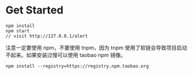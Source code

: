 # Get Started

```
npm install
npm start
// visit http://127.0.0.1/alert
```

注意一定要使用 npm，不要使用 tnpm，因为 tnpm 使用了软链会导致项目启动不起来。如果安装过慢可以使用 taobao npm 镜像。

```
npm install --registry=https://registry.npm.taobao.org
```